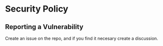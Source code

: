 # Security Policy

## Reporting a Vulnerability

Create an issue on the repo, and if you find it necesary create a discussion.
